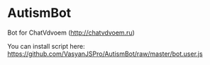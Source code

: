 AutismBot
=========

Bot for ChatVdvoem (http://chatvdvoem.ru)

You can install script here: https://github.com/VasyanJSPro/AutismBot/raw/master/bot.user.js
